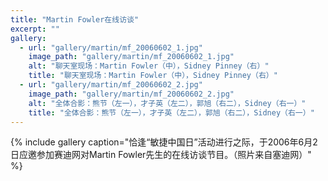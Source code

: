 ```yaml
---
title: "Martin Fowler在线访谈"
excerpt: ""
gallery:
  - url: "gallery/martin/mf_20060602_1.jpg"
    image_path: "gallery/martin/mf_20060602_1.jpg"
    alt: "聊天室现场：Martin Fowler（中），Sidney Pinney（右）"
    title: "聊天室现场：Martin Fowler（中），Sidney Pinney（右）"
  - url: "gallery/martin/mf_20060602_2.jpg"
    image_path: "gallery/martin/mf_20060602_2.jpg"
    alt: "全体合影：熊节（左一），才子英（左二），郭旭（右二），Sidney（右一）"
    title: "全体合影：熊节（左一），才子英（左二），郭旭（右二），Sidney（右一）"
---
```


{% include gallery caption="恰逢“敏捷中国日”活动进行之际，于2006年6月2日应邀参加赛迪网对Martin Fowler先生的在线访谈节目。（照片来自塞迪网）" %}
